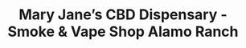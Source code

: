 ---
title: "Mary Jane’s CBD Dispensary - Smoke & Vape Shop Alamo Ranch"
url: /san-antonio/mary-janes-cbd-dispensary-smoke-and-vape-shop-alamo-ranch/
shop: tobacco
---